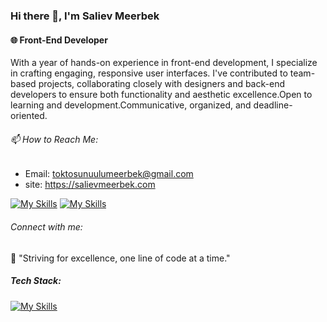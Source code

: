 ### Hi there 👋, I'm Saliev Meerbek

#### 🌐 Front-End Developer

With a year of hands-on experience in front-end development, I specialize in crafting engaging, responsive user interfaces. I've contributed to team-based projects, collaborating closely with designers and back-end developers to ensure both functionality and aesthetic excellence.Open to learning and development.Communicative, organized, and deadline-oriented.

###### 📫 How to Reach Me:
- Email: toktosunuulumeerbek@gmail.com
- site: https://salievmeerbek.com


[![My Skills](https://skillicons.dev/icons?i=instagram)](https://www.instagram.com/tmirba/)
[![My Skills](https://skillicons.dev/icons?i=linkedin)](https://www.linkedin.com/in/meerbek-saliev/)

###### Connect with me:


🌟 "Striving for excellence, one line of code at a time."

##### Tech Stack:
[![My Skills](https://skillicons.dev/icons?i=js,html,css,react,redux,nextjs,py,django,tailwind,git,github)]()
